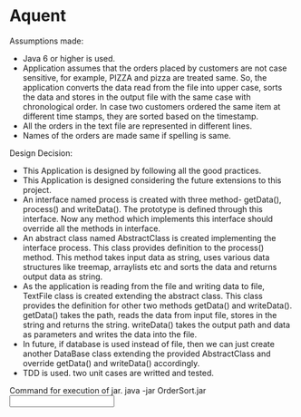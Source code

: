 # Aquent

Assumptions made: 
-	Java 6 or higher is used.
-	Application assumes that the orders placed by customers are not case sensitive, for example, PIZZA and pizza are treated same. So, the application converts the data read from the file into upper case, sorts the data and stores in the output file with the same case with chronological order. 
In case two customers ordered the same item at different time stamps, they are sorted based on the timestamp.
-	All the orders in the text file are represented in different lines.
-	Names of the orders are made same if spelling is same.

Design Decision:
-	This Application is designed by following all the good practices.
-	This Application is designed considering the future extensions to this project.
-	An interface named process is created with three method- getData(), process() and writeData(). The prototype is defined through this interface. Now any method which implements this interface should override all the methods in interface.
-	An abstract class named AbstractClass is created implementing the interface process. This class provides definition to the process() method. This method takes input data as string, uses various data structures like treemap, arraylists etc and sorts the data and returns output data as string.
-	As the application is reading from the file and writing data to file, TextFile class is created extending the abstract class. This class provides the definition for other two methods getData() and writeData(). getData() takes the path, reads the data from input file, stores in the string and returns the string. writeData() takes the output path and data as parameters and writes the data into the file.
-	In future, if database is used instead of file, then we can just create another DataBase class extending the provided AbstractClass and override getData() and writeData() accordingly.
- TDD is used. two unit cases are writted and tested.

Command for execution of jar.
java -jar OrderSort.jar <input location> <output location>




